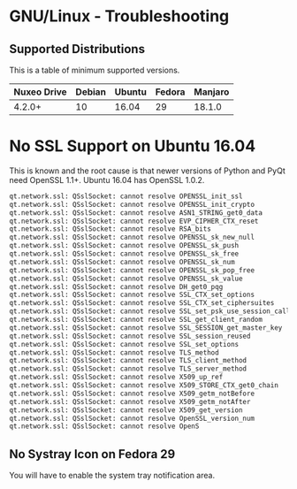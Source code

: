 # GNU/Linux - Troubleshooting

## Supported Distributions

This is a table of minimum supported versions.

| Nuxeo Drive | Debian | Ubuntu | Fedora | Manjaro
|---|---|---|---|---
| 4.2.0+ | 10 | 16.04 | 29 | 18.1.0

# No SSL Support on Ubuntu 16.04

This is known and the root cause is that newer versions of Python and PyQt need OpenSSL 1.1+.
Ubuntu 16.04 has OpenSSL 1.0.2.

```python
qt.network.ssl: QSslSocket: cannot resolve OPENSSL_init_ssl
qt.network.ssl: QSslSocket: cannot resolve OPENSSL_init_crypto
qt.network.ssl: QSslSocket: cannot resolve ASN1_STRING_get0_data
qt.network.ssl: QSslSocket: cannot resolve EVP_CIPHER_CTX_reset
qt.network.ssl: QSslSocket: cannot resolve RSA_bits
qt.network.ssl: QSslSocket: cannot resolve OPENSSL_sk_new_null
qt.network.ssl: QSslSocket: cannot resolve OPENSSL_sk_push
qt.network.ssl: QSslSocket: cannot resolve OPENSSL_sk_free
qt.network.ssl: QSslSocket: cannot resolve OPENSSL_sk_num
qt.network.ssl: QSslSocket: cannot resolve OPENSSL_sk_pop_free
qt.network.ssl: QSslSocket: cannot resolve OPENSSL_sk_value
qt.network.ssl: QSslSocket: cannot resolve DH_get0_pqg
qt.network.ssl: QSslSocket: cannot resolve SSL_CTX_set_options
qt.network.ssl: QSslSocket: cannot resolve SSL_CTX_set_ciphersuites
qt.network.ssl: QSslSocket: cannot resolve SSL_set_psk_use_session_callback
qt.network.ssl: QSslSocket: cannot resolve SSL_get_client_random
qt.network.ssl: QSslSocket: cannot resolve SSL_SESSION_get_master_key
qt.network.ssl: QSslSocket: cannot resolve SSL_session_reused
qt.network.ssl: QSslSocket: cannot resolve SSL_set_options
qt.network.ssl: QSslSocket: cannot resolve TLS_method
qt.network.ssl: QSslSocket: cannot resolve TLS_client_method
qt.network.ssl: QSslSocket: cannot resolve TLS_server_method
qt.network.ssl: QSslSocket: cannot resolve X509_up_ref
qt.network.ssl: QSslSocket: cannot resolve X509_STORE_CTX_get0_chain
qt.network.ssl: QSslSocket: cannot resolve X509_getm_notBefore
qt.network.ssl: QSslSocket: cannot resolve X509_getm_notAfter
qt.network.ssl: QSslSocket: cannot resolve X509_get_version
qt.network.ssl: QSslSocket: cannot resolve OpenSSL_version_num
qt.network.ssl: QSslSocket: cannot resolve OpenS
```

## No Systray Icon on Fedora 29

You will have to enable the system tray notification area.

